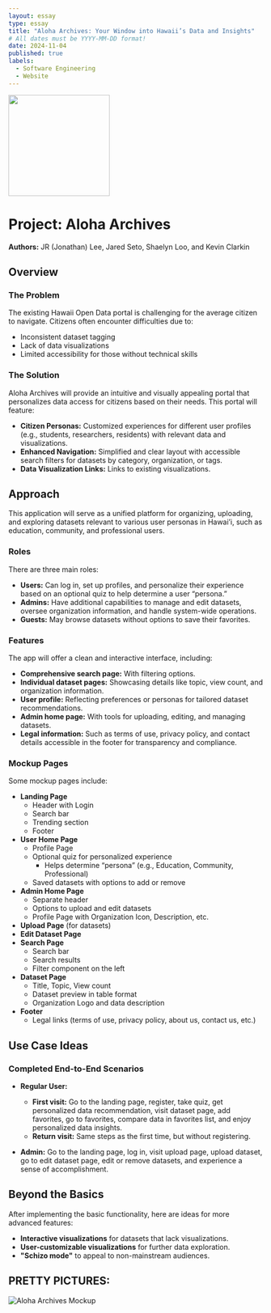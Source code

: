 ```yaml
---
layout: essay
type: essay
title: "Aloha Archives: Your Window into Hawaii’s Data and Insights"
# All dates must be YYYY-MM-DD format!
date: 2024-11-04
published: true
labels:
  - Software Engineering
  - Website
---
```


<img width="200px" class="rounded float-start pe-4" src="https://static-00.iconduck.com/assets.00/stack-overflow-icon-2048x2048-7ohycn5z.png">

# Project: Aloha Archives

**Authors:** JR (Jonathan) Lee, Jared Seto, Shaelyn Loo, and Kevin Clarkin

## Overview

### The Problem
The existing Hawaii Open Data portal is challenging for the average citizen to navigate. Citizens often encounter difficulties due to:
- Inconsistent dataset tagging
- Lack of data visualizations
- Limited accessibility for those without technical skills

### The Solution
Aloha Archives will provide an intuitive and visually appealing portal that personalizes data access for citizens based on their needs. This portal will feature:
- **Citizen Personas:** Customized experiences for different user profiles (e.g., students, researchers, residents) with relevant data and visualizations.
- **Enhanced Navigation:** Simplified and clear layout with accessible search filters for datasets by category, organization, or tags.
- **Data Visualization Links:** Links to existing visualizations.

## Approach

This application will serve as a unified platform for organizing, uploading, and exploring datasets relevant to various user personas in Hawai’i, such as education, community, and professional users.

### Roles
There are three main roles:
- **Users:** Can log in, set up profiles, and personalize their experience based on an optional quiz to help determine a user “persona.”
- **Admins:** Have additional capabilities to manage and edit datasets, oversee organization information, and handle system-wide operations.
- **Guests:** May browse datasets without options to save their favorites.

### Features
The app will offer a clean and interactive interface, including:
- **Comprehensive search page:** With filtering options.
- **Individual dataset pages:** Showcasing details like topic, view count, and organization information.
- **User profile:** Reflecting preferences or personas for tailored dataset recommendations.
- **Admin home page:** With tools for uploading, editing, and managing datasets.
- **Legal information:** Such as terms of use, privacy policy, and contact details accessible in the footer for transparency and compliance.

### Mockup Pages
Some mockup pages include:
- **Landing Page**
  - Header with Login
  - Search bar
  - Trending section
  - Footer
- **User Home Page**
  - Profile Page
  - Optional quiz for personalized experience
    - Helps determine “persona” (e.g., Education, Community, Professional)
  - Saved datasets with options to add or remove
- **Admin Home Page**
  - Separate header
  - Options to upload and edit datasets
  - Profile Page with Organization Icon, Description, etc.
- **Upload Page** (for datasets)
- **Edit Dataset Page**
- **Search Page**
  - Search bar
  - Search results
  - Filter component on the left
- **Dataset Page**
  - Title, Topic, View count
  - Dataset preview in table format
  - Organization Logo and data description
- **Footer**
  - Legal links (terms of use, privacy policy, about us, contact us, etc.)

## Use Case Ideas

### Completed End-to-End Scenarios
- **Regular User:**
  - **First visit:** Go to the landing page, register, take quiz, get personalized data recommendation, visit dataset page, add favorites, go to favorites, compare data in favorites list, and enjoy personalized data insights.
  - **Return visit:** Same steps as the first time, but without registering.

- **Admin:** Go to the landing page, log in, visit upload page, upload dataset, go to edit dataset page, edit or remove datasets, and experience a sense of accomplishment.

## Beyond the Basics

After implementing the basic functionality, here are ideas for more advanced features:
- **Interactive visualizations** for datasets that lack visualizations.
- **User-customizable visualizations** for further data exploration.
- **"Schizo mode"** to appeal to non-mainstream audiences.

## PRETTY PICTURES:
![Aloha Archives Mockup](path/to/your/image.png)
